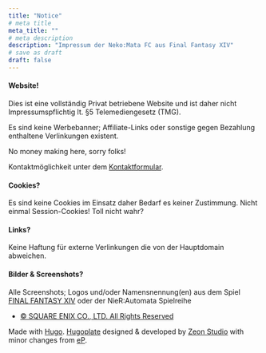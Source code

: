 ```yaml
---
title: "Notice"
# meta title
meta_title: ""
# meta description
description: "Impressum der Neko:Mata FC aus Final Fantasy XIV"
# save as draft
draft: false
---
```


#### Website!

Dies ist eine vollständig Privat betriebene Website und ist daher nicht Impressumspflichtig lt. §5 Telemediengesetz (TMG).

Es sind keine Werbebanner; Affiliate-Links oder sonstige gegen Bezahlung enthaltene Verlinkungen existent.

No money making here, sorry folks!

Kontaktmöglichkeit unter dem [Kontaktformular](/contact).

#### Cookies?

Es sind keine Cookies im Einsatz daher Bedarf es keiner Zustimmung. Nicht einmal Session-Cookies! Toll nicht wahr?

#### Links?

Keine Haftung für externe Verlinkungen die von der Hauptdomain abweichen.

#### Bilder & Screenshots?

Alle Screenshots; Logos und/oder Namensnennung(en) aus dem Spiel [FINAL FANTASY XIV](https://de.finalfantasyxiv.com) oder der NieR:Automata Spielreihe
* [© SQUARE ENIX CO., LTD. All Rights Reserved](https://support.na.square-enix.com/rule.php?id=5382&tag=authc)

Made with [Hugo](https://gohugo.io). [Hugoplate](https://github.com/zeon-studio/hugoplate) designed & developed by [Zeon Studio](https://zeon.studio) with minor changes from [eP](https://electronicping.net).
